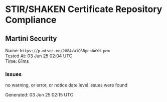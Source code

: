 # STIR/SHAKEN Certificate Repository Compliance

## Martini Security

Name: `https://p.mtsec.me/2884/a1QSBpeh0oYH.pem`\
Tested At: 03 Jun 25 02:04 UTC\
Time: 61ms

### Issues

no warning, or error, or notice date level issues were found

Generated: 03 Jun 25 02:15 UTC
